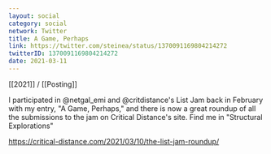```yaml
---
layout: social
category: social
network: Twitter
title: A Game, Perhaps
link: https://twitter.com/steinea/status/1370091169804214272
twitterID: 1370091169804214272
date: 2021-03-11
---
```


[[2021]] / [[Posting]]

I participated in @netgal_emi and @critdistance's List Jam back in February with my entry, "A Game, Perhaps," and there is now a great roundup of all the submissions to the jam on Critical Distance's site. Find me in "Structural Explorations"

<https://critical-distance.com/2021/03/10/the-list-jam-roundup/>
